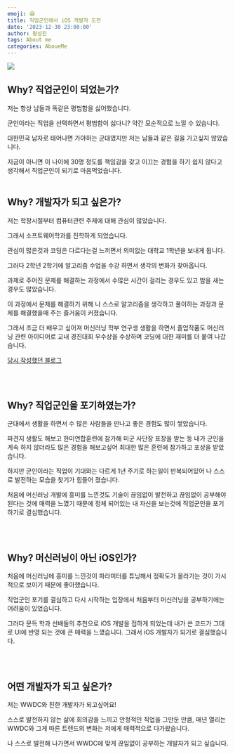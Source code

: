 ```yaml
---
emoji: 😆
title: 직업군인에서 iOS 개발자 도전
date: '2023-12-30 23:00:00'
author: 황성진
tags: About me
categories: AboueMe
---
```

![](https://velog.velcdn.com/images/hsungjin__/post/262b023b-b910-47cf-b7b4-94014ced2d47/image.jpeg)

## Why? 직업군인이 되었는가?

저는 항상 남들과 똑같은 평범함을 싫어했습니다.

군인이라는 직업을 선택하면서 평범함이 싫다니? 약간 모순적으로 느낄 수 있습니다.

대한민국 남자로 태어나면 가야하는 군대였지만 저는 남들과 같은 길을 가고싶지 않았습니다. 

지금이 아니면 이 나이에 30명 정도를 책임감을 갖고 이끄는 경험을 하기 쉽지 않다고 생각해서
직업군인이 되기로 마음먹었습니다.<br><br>

## Why? 개발자가 되고 싶은가?

저는 학창시절부터 컴퓨터관련 주제에 대해 관심이 많았습니다.

그래서 소프트웨어학과를 진학하게 되었습니다.

관심이 많은것과 코딩은 다르다는걸 느끼면서 의미없는 대학교 1학년을 보내게 됩니다.

그러다 2학년 2학기에 알고리즘 수업을 수강 하면서 생각의 변화가 찾아옵니다.

과제로 주어진 문제를 해결하는 과정에서 수많은 시간이 걸리는 경우도 있고 밤을 새는 경우도 많았습니다.

이 과정에서 문제를 해결하기 위해 나 스스로 알고리즘을 생각하고 
풀이하는 과정과 문제를 해결했을때 주는 즐거움이 커졌습니다.

그래서 조금 더 배우고 싶어져 머신러닝 학부 연구생 생활을 하면서 졸업작품도 머신러닝 관련 아이디어로 교내 경진대회 우수상을 수상하며 코딩에 대한 재미를 더 붙여 나갔습니다. 

[당시 작성했던 블로그](https://sj-d.tistory.com/)

<br><br>

## Why? 직업군인을 포기하였는가?

군대에서 생활을 하면서 수 많은 사람들을 만나고 좋은 경험도 많이 쌓았습니다.

파견지 생활도 해보고 한미연합훈련에 참가해 미군 사단장 표창을 받는 등
내가 군인을 계속 하지 않더라도 많은 경험을 해보고싶어 최대한 많은 훈련에 참가하고 포상을 받았습니다.

하지만 군인이라는 직업이 기대와는 다르게 1년 주기로 하는일이 반복되어있어 
나 스스로 발전하는 모습을 찾기가 힘들어 졌습니다.

처음에 머신러닝 개발에 흥미를 느낀것도 기술이 끊임없이 발전하고 끊임없이 공부해야 된다는 것에 매력을 느꼈기 때문에 정체 되어있는 내 자신을 보는것에 직업군인을 포기하기로 결심했습니다.

<br><br>

## Why? 머신러닝이 아닌 iOS인가?

처음에 머신러닝에 흥미를 느낀것이 파라미터를 튜닝해서 정확도가 올라가는 것이 가시적으로 보이기 때문에 좋아했습니다.

직업군인 포기를 결심하고 다시 시작하는 입장에서 처음부터 머신러닝을 공부하기에는 어려움이 있었습니다.

그러다 문득 학과 선배들의 추천으로 iOS 개발을 접하게 되었는데 내가 쓴 코드가 그대로 UI에 반영 되는 것에 큰 매력을 느꼈습니다. 그래서 iOS 개발자가 되기로 결심했습니다.

<br><br>

## 어떤 개발자가 되고 싶은가?

저는 WWDC와 친한 개발자가 되고싶어요!

스스로 발전하지 않는 삶에 회의감을 느끼고 안정적인 직업을 그만둔 만큼,
매년 열리는 WWDC와 그게 따른 트렌드의 변화는 저에게 매력적으로 다가왔습니다.

나 스스로 발전해 나가면서 WWDC에 맞게 끊임없이 공부하는 개발자가 되고 싶습니다.

<br><br>

```toc
```